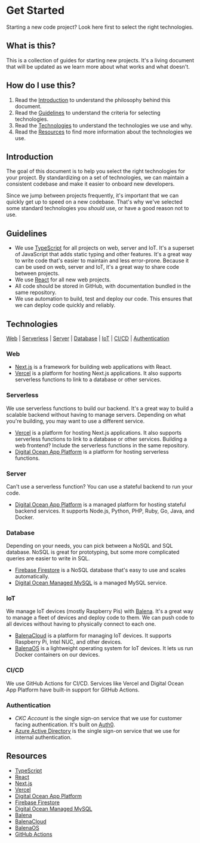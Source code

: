 # Get Started
Starting a new code project? Look here first to select the right technologies.

## What is this?
This is a collection of guides for starting new projects. It's a living document that will be updated as we learn more about what works and what doesn't.

## How do I use this?
1. Read the [Introduction](#introduction) to understand the philosophy behind this document.
2. Read the [Guidelines](#guidelines) to understand the criteria for selecting technologies.
3. Read the [Technologies](#technologies) to understand the technologies we use and why.
4. Read the [Resources](#resources) to find more information about the technologies we use.

## Introduction
The goal of this document is to help you select the right technologies for your project. By standardizing on a set of technologies, we can maintain a consistent codebase and make it easier to onboard new developers.

Since we jump between projects frequently, it's important that we can quickly get up to speed on a new codebase. That's why we've selected some standard technologies you *should* use, or have a good reason not to use.

## Guidelines
- We use [TypeScript](https://www.typescriptlang.org/) for all projects on web, server and IoT. It's a superset of JavaScript that adds static typing and other features. It's a great way to write code that's easier to maintain and less error-prone. Because it can be used on web, server and IoT, it's a great way to share code between projects.
- We use [React](https://reactjs.org/) for all new web projects.
- All code should be stored in GitHub, with documentation bundled in the same repository.
- We use automation to build, test and deploy our code. This ensures that we can deploy code quickly and reliably.

## Technologies
[Web](#web) | [Serverless](#serverless) | [Server](#server) | [Database](#database) | [IoT](#iot) | [CI/CD](#cicd) | [Authentication](#authentication)

### Web
- [Next.js](https://nextjs.org/) is a framework for building web applications with React.
- [Vercel](https://vercel.com/) is a platform for hosting Next.js applications. It also supports serverless functions to link to a database or other services.

### Serverless
We use serverless functions to build our backend. It's a great way to build a scalable backend without having to manage servers. Depending on what you're building, you may want to use a different service.

- [Vercel](https://vercel.com/) is a platform for hosting Next.js applications. It also supports serverless functions to link to a database or other services. Building a web frontend? Include the serverless functions in the same repository.
- [Digital Ocean App Platform](https://www.digitalocean.com/products/app-platform/) is a platform for hosting serverless functions.

### Server
Can't use a serverless function? You can use a stateful backend to run your code.

- [Digital Ocean App Platform](https://www.digitalocean.com/products/app-platform/) is a managed platform for hosting stateful backend services. It supports Node.js, Python, PHP, Ruby, Go, Java, and Docker.

### Database
Depending on your needs, you can pick between a NoSQL and SQL database. NoSQL is great for prototyping, but some more complicated queries are easier to write in SQL.

- [Firebase Firestore](https://firebase.google.com/docs/firestore) is a NoSQL database that's easy to use and scales automatically.
- [Digital Ocean Managed MySQL](https://www.digitalocean.com/products/managed-databases/) is a managed MySQL service.

### IoT
We manage IoT devices (mostly Raspberry Pis) with [Balena](https://www.balena.io/). It's a great way to manage a fleet of devices and deploy code to them. We can push code to all devices without having to physically connect to each one.

- [BalenaCloud](https://www.balena.io/cloud/) is a platform for managing IoT devices. It supports Raspberry Pi, Intel NUC, and other devices.
- [BalenaOS](https://www.balena.io/os/) is a lightweight operating system for IoT devices. It lets us run Docker containers on our devices.

### CI/CD
We use GitHub Actions for CI/CD. Services like Vercel and Digital Ocean App Platform have built-in support for GitHub Actions.

### Authentication
- *CKC Account* is the single sign-on service that we use for customer facing authentication. It's built on [Auth0](https://auth0.com/).
- [Azure Active Directory](https://azure.microsoft.com/en-us/services/active-directory/) is the single sign-on service that we use for internal authentication.

## Resources
- [TypeScript](https://www.typescriptlang.org/)
- [React](https://reactjs.org/)
- [Next.js](https://nextjs.org/)
- [Vercel](https://vercel.com/)
- [Digital Ocean App Platform](https://www.digitalocean.com/products/app-platform/)
- [Firebase Firestore](https://firebase.google.com/docs/firestore)
- [Digital Ocean Managed MySQL](https://www.digitalocean.com/products/managed-databases/)
- [Balena](https://www.balena.io/)
- [BalenaCloud](https://www.balena.io/cloud/)
- [BalenaOS](https://www.balena.io/os/)
- [GitHub Actions](https://docs.github.com/en/actions)
